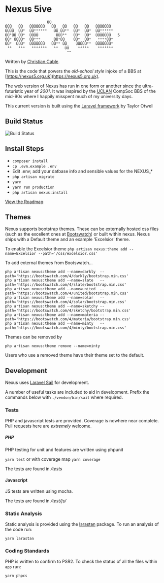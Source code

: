 # Nexus 5ive

                       ÛÛ
    ÛÛÛ   ÛÛ   ÛÛÛÛÛÛÛ   ÛÛ   ÛÛ   ÛÛ   ÛÛ   ÛÛÛÛÛÛÛ
    ÛÛÛÛ  ÛÛ°  ÛÛ°°°°°°   ÛÛ ÛÛ°°  ÛÛ°  ÛÛ°  ÛÛ°°°°°°
    ÛÛ°ÛÛ ÛÛ°  ÛÛÛÛ        ÛÛÛ°°   ÛÛ°  ÛÛ°  ÛÛÛÛÛÛÛ   5
    ÛÛ° ÛÛÛÛ°  ÛÛ°°°      ÛÛ°ÛÛ    ÛÛ°  ÛÛ°   °°°°ÛÛ°
    ÛÛ°  ÛÛÛ°  ÛÛÛÛÛÛÛ   ÛÛ°° ÛÛ    ÛÛÛÛÛ°°  ÛÛÛÛÛÛÛ°
     °°   °°°   °°°°°°°   °°   ÛÛ    °°°°°    °°°°°°°
                                °°

Written by [Christian Cable](http://christiancable.co.uk).

This is the code that powers the _old-school style_ injoke of a BBS at [https://nexus5.org.uk](https://nexus5.org.uk).

The web version of Nexus has run in one form or another since the ultra-futuristic year of _2001_. It was inspired by the [UCLAN](https://www.uclan.ac.uk) CompSoc BBS of the mid-90s where I happily misspent much of my university days.

This current version is built using the [Laravel framework](https://laravel.com) by Taylor Otwell

## Build Status


![Build Status](https://github.com/christiancable/nexus5ive/workflows/Tests/badge.svg?branch=master)

## Install Steps

- `composer install`
- `cp .evn.example .env`
- Edit .env; add your datbase info and sensible values for the NEXUS\_\*
- `php artisan migrate`
- `yarn`
- `yarn run production`
- `php artisan nexus:install`

[View the Roadmap](https://github.com/christiancable/nexus5ive/projects/2)

## Themes

Nexus supports bootstrap themes.
These can be externally hosted css files (such as the excellent ones at [Bootswatch](https://bootswatch.com/)) or built within nexus. Nexus ships with a Default theme and an example 'Excelsior' theme.

To enable the Excelsior theme
`php artisan nexus:theme add --name=Excelsior --path='/css/excelsior.css'`

To add external themes from Bootswatch...

```
php artisan nexus:theme add --name=darkly  --path='https://bootswatch.com/4/darkly/bootstrap.min.css'
php artisan nexus:theme add --name=slate   --path='https://bootswatch.com/4/slate/bootstrap.min.css'
php artisan nexus:theme add --name=united  --path='https://bootswatch.com/4/united/bootstrap.min.css'
php artisan nexus:theme add --name=solar   --path='https://bootswatch.com/4/solar/bootstrap.min.css'
php artisan nexus:theme add --name=sketchy --path='https://bootswatch.com/4/sketchy/bootstrap.min.css'
php artisan nexus:theme add --name=materia --path='https://bootswatch.com/4/materia/bootstrap.min.css'
php artisan nexus:theme add --name=minty   --path='https://bootswatch.com/4/minty/bootstrap.min.css'
```

Themes can be removed by

```
php artisan nexus:theme remove --name=minty
```

Users who use a removed theme have their theme set to the default.

## Development

Nexus uses [Laravel Sail](https://laravel.com/docs/9.x/sail) for development. 

A number of useful tasks are included to aid in development. Prefix the commands below with `./vendon/bin/sail` where required.

### Tests

PHP and javascript tests are provided. Coverage is nowhere near complete. Pull requests here are _extremely_ welcome.

##### PHP

PHP testing for unit and features are written using phpunit

`yarn test` or with coverage map `yarn coverage`

The tests are found in _/tests_

#### Javascript

JS tests are written using mocha.

The tests are found in _/test/js/_

### Static Analysis

Static analysis is provided using the [larastan](https://medium.com/@nunomaduro/introducing-larastan-alpha-c7582ff366a6) package. To run an analysis of the code run:

`yarn larastan`

### Coding Standards

PHP is written to confirm to PSR2. To check the status of all the files within `app` run:

`yarn phpcs`
